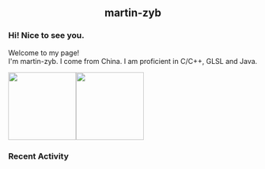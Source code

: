 <p align="center">
  <h2 align="center">martin-zyb</h2>
</p>

### Hi! Nice to see you.

Welcome to my page!  
I'm martin-zyb. I come from China. I am proficient in C/C++, GLSL and Java.
  
<a href="https://github.com/martin-zyb"><img height="137px" src="https://github-readme-stats.vercel.app/api?username=martin-zyb&hide_title=true&hide_border=true&show_icons=true&include_all_commits=true&count_private=true&line_height=21&text_color=000&icon_color=000&bg_color=0,ea6161,ffc64d,fffc4d,52fa5a&theme=graywhite" /><!-- wi*quL3fcV --><img height="137px" src="https://github-readme-stats.vercel.app/api/top-langs/?username=martin-zyb&hide=html&hide_title=true&hide_border=true&layout=compact&langs_count=6&exclude_repo=comp426,Redventures-Movie-Quotes&text_color=000&icon_color=fff&bg_color=0,52fa5a,4dfcff,c64dff&theme=graywhite" /></a>

### Recent Activity

<!--START_SECTION:activity-->
